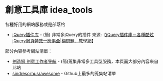 # 創意工具庫 idea_tools
各種好用的網站服務或是部落格

- [jQuery插件库](http://www.jq22.com/) - (簡) 非常多jQuery的插件 
來源:【[jQuery插件庫－各種酷炫jQuery網頁特效一應俱全|梅問題．教學網](https://www.minwt.com/webdesign-dev/js/17820.html)】

部分內容參考網站清單：
- [创造狮 创意工作者导航](http://chuangzaoshi.com/) - (簡)蒐集非常多工具型服務，本頁面大部分內容來自此站
- [sindresorhus/awesome](https://github.com/sindresorhus/awesome) - Github上最多的蒐集站清單

